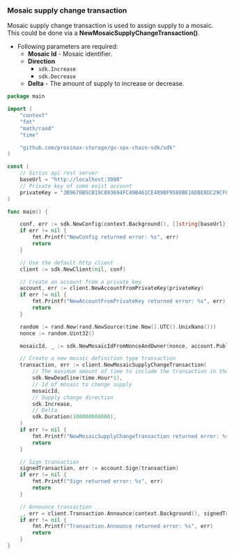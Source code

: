 
### Mosaic supply change transaction

Mosaic supply change transaction is used to assign supply to a mosaic.
This could be done via a **NewMosaicSupplyChangeTransaction()**.

- Following parameters are required:
  - **Mosaic Id** - Mosaic identifier.
  - **Direction**
    - `sdk.Increase`
    - `sdk.Decrease`
  - **Delta** - The amount of supply to increase or decrease.

```go
package main

import (
	"context"
	"fmt"
	"math/rand"
	"time"

	"github.com/proximax-storage/go-xpx-chain-sdk/sdk"
)

const (
	// Sirius api rest server
	baseUrl = "http://localhost:3000"
	// Private key of some exist account
	privateKey = "3B9670B5CB19C893694FC49B461CE489BF9588BE16DBE8DC29CF06338133DEE6"
)

func main() {

	conf, err := sdk.NewConfig(context.Background(), []string{baseUrl})
	if err != nil {
		fmt.Printf("NewConfig returned error: %s", err)
		return
	}

	// Use the default http client
	client := sdk.NewClient(nil, conf)

	// Create an account from a private key
	account, err := client.NewAccountFromPrivateKey(privateKey)
	if err != nil {
		fmt.Printf("NewAccountFromPrivateKey returned error: %s", err)
		return
	}

	random := rand.New(rand.NewSource(time.Now().UTC().UnixNano()))
	nonce := random.Uint32()

	mosaicId, _ := sdk.NewMosaicIdFromNonceAndOwner(nonce, account.PublicAccount.PublicKey)

	// Create a new mosaic definition type transaction
	transaction, err := client.NewMosaicSupplyChangeTransaction(
		// The maximum amount of time to include the transaction in the blockchain.
		sdk.NewDeadline(time.Hour*1),
		// Id of mosaic to change supply
		mosaicId,
		// Supply change direction
		sdk.Increase,
		// Delta
		sdk.Duration(100000000000),
	)
	if err != nil {
		fmt.Printf("NewMosaicSupplyChangeTransaction returned error: %s", err)
		return
	}

	// Sign transaction
	signedTransaction, err := account.Sign(transaction)
	if err != nil {
		fmt.Printf("Sign returned error: %s", err)
		return
	}

	// Announce transaction
	_, err = client.Transaction.Announce(context.Background(), signedTransaction)
	if err != nil {
		fmt.Printf("Transaction.Announce returned error: %s", err)
		return
	}
}
```

